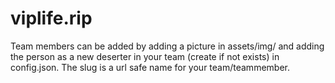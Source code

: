 # viplife.rip

Team members can be added by adding a picture in assets/img/<teamname> and adding the person as a new deserter in your team (create if not exists) in config.json. 
The slug is a url safe name for your team/teammember.
